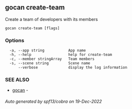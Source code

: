 ## gocan create-team

Create a team of developers with its members

```
gocan create-team [flags]
```

### Options

```
  -a, --app string           App name
  -h, --help                 help for create-team
  -c, --member stringArray   Team members
  -s, --scene string         Scene name
      --verbose              display the log information
```

### SEE ALSO

* [gocan](gocan.md)	 - 

###### Auto generated by spf13/cobra on 19-Dec-2022

